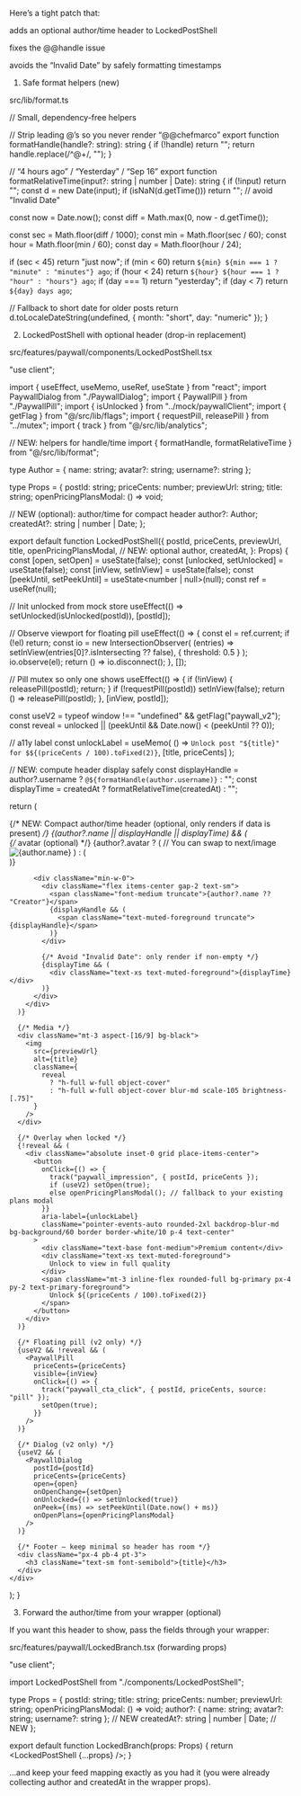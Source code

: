 Here’s a tight patch that:

adds an optional author/time header to LockedPostShell

fixes the @@handle issue

avoids the “Invalid Date” by safely formatting timestamps

1) Safe format helpers (new)

src/lib/format.ts

// Small, dependency-free helpers

// Strip leading @’s so you never render “@@chefmarco”
export function formatHandle(handle?: string): string {
  if (!handle) return "";
  return handle.replace(/^@+/, "");
}

// “4 hours ago” / “Yesterday” / “Sep 16”
export function formatRelativeTime(input?: string | number | Date): string {
  if (!input) return "";
  const d = new Date(input);
  if (isNaN(d.getTime())) return ""; // avoid "Invalid Date"

  const now = Date.now();
  const diff = Math.max(0, now - d.getTime());

  const sec = Math.floor(diff / 1000);
  const min = Math.floor(sec / 60);
  const hour = Math.floor(min / 60);
  const day = Math.floor(hour / 24);

  if (sec < 45) return "just now";
  if (min < 60) return `${min} ${min === 1 ? "minute" : "minutes"} ago`;
  if (hour < 24) return `${hour} ${hour === 1 ? "hour" : "hours"} ago`;
  if (day === 1) return "yesterday";
  if (day < 7) return `${day} days ago`;

  // Fallback to short date for older posts
  return d.toLocaleDateString(undefined, { month: "short", day: "numeric" });
}

2) LockedPostShell with optional header (drop-in replacement)

src/features/paywall/components/LockedPostShell.tsx

"use client";

import { useEffect, useMemo, useRef, useState } from "react";
import PaywallDialog from "./PaywallDialog";
import { PaywallPill } from "./PaywallPill";
import { isUnlocked } from "../mock/paywallClient";
import { getFlag } from "@/src/lib/flags";
import { requestPill, releasePill } from "../mutex";
import { track } from "@/src/lib/analytics";

// NEW: helpers for handle/time
import { formatHandle, formatRelativeTime } from "@/src/lib/format";

type Author = { name: string; avatar?: string; username?: string };

type Props = {
  postId: string;
  priceCents: number;
  previewUrl: string;
  title: string;
  openPricingPlansModal: () => void;

  // NEW (optional): author/time for compact header
  author?: Author;
  createdAt?: string | number | Date;
};

export default function LockedPostShell({
  postId,
  priceCents,
  previewUrl,
  title,
  openPricingPlansModal,
  // NEW: optional
  author,
  createdAt,
}: Props) {
  const [open, setOpen] = useState(false);
  const [unlocked, setUnlocked] = useState<boolean>(false);
  const [inView, setInView] = useState(false);
  const [peekUntil, setPeekUntil] = useState<number | null>(null);
  const ref = useRef<HTMLDivElement>(null);

  // Init unlocked from mock store
  useEffect(() => setUnlocked(isUnlocked(postId)), [postId]);

  // Observe viewport for floating pill
  useEffect(() => {
    const el = ref.current;
    if (!el) return;
    const io = new IntersectionObserver(
      (entries) => setInView(entries[0]?.isIntersecting ?? false),
      { threshold: 0.5 }
    );
    io.observe(el);
    return () => io.disconnect();
  }, []);

  // Pill mutex so only one shows
  useEffect(() => {
    if (!inView) {
      releasePill(postId);
      return;
    }
    if (!requestPill(postId)) setInView(false);
    return () => releasePill(postId);
  }, [inView, postId]);

  const useV2 = typeof window !== "undefined" && getFlag("paywall_v2");
  const reveal = unlocked || (peekUntil && Date.now() < (peekUntil ?? 0));

  // a11y label
  const unlockLabel = useMemo(
    () => `Unlock post "${title}" for $${(priceCents / 100).toFixed(2)}`,
    [title, priceCents]
  );

  // NEW: compute header display safely
  const displayHandle = author?.username ? `@${formatHandle(author.username)}` : "";
  const displayTime = createdAt ? formatRelativeTime(createdAt) : "";

  return (
    <div ref={ref} className="relative overflow-hidden rounded-2xl border border-border/50">
      {/* NEW: Compact author/time header (optional, only renders if data is present) */}
      {(author?.name || displayHandle || displayTime) && (
        <div className="flex items-center gap-3 px-4 pt-4">
          {/* avatar (optional) */}
          {author?.avatar ? (
            // You can swap to next/image
            <img
              src={author.avatar}
              alt={author.name}
              className="h-8 w-8 rounded-full object-cover"
            />
          ) : (
            <div className="h-8 w-8 rounded-full bg-muted" />
          )}

          <div className="min-w-0">
            <div className="flex items-center gap-2 text-sm">
              <span className="font-medium truncate">{author?.name ?? "Creator"}</span>
              {displayHandle && (
                <span className="text-muted-foreground truncate">{displayHandle}</span>
              )}
            </div>

            {/* Avoid "Invalid Date": only render if non-empty */}
            {displayTime && (
              <div className="text-xs text-muted-foreground">{displayTime}</div>
            )}
          </div>
        </div>
      )}

      {/* Media */}
      <div className="mt-3 aspect-[16/9] bg-black">
        <img
          src={previewUrl}
          alt={title}
          className={
            reveal
              ? "h-full w-full object-cover"
              : "h-full w-full object-cover blur-md scale-105 brightness-[.75]"
          }
        />
      </div>

      {/* Overlay when locked */}
      {!reveal && (
        <div className="absolute inset-0 grid place-items-center">
          <button
            onClick={() => {
              track("paywall_impression", { postId, priceCents });
              if (useV2) setOpen(true);
              else openPricingPlansModal(); // fallback to your existing plans modal
            }}
            aria-label={unlockLabel}
            className="pointer-events-auto rounded-2xl backdrop-blur-md bg-background/60 border border-white/10 p-4 text-center"
          >
            <div className="text-base font-medium">Premium content</div>
            <div className="text-xs text-muted-foreground">
              Unlock to view in full quality
            </div>
            <span className="mt-3 inline-flex rounded-full bg-primary px-4 py-2 text-primary-foreground">
              Unlock ${(priceCents / 100).toFixed(2)}
            </span>
          </button>
        </div>
      )}

      {/* Floating pill (v2 only) */}
      {useV2 && !reveal && (
        <PaywallPill
          priceCents={priceCents}
          visible={inView}
          onClick={() => {
            track("paywall_cta_click", { postId, priceCents, source: "pill" });
            setOpen(true);
          }}
        />
      )}

      {/* Dialog (v2 only) */}
      {useV2 && (
        <PaywallDialog
          postId={postId}
          priceCents={priceCents}
          open={open}
          onOpenChange={setOpen}
          onUnlocked={() => setUnlocked(true)}
          onPeek={(ms) => setPeekUntil(Date.now() + ms)}
          onOpenPlans={openPricingPlansModal}
        />
      )}

      {/* Footer – keep minimal so header has room */}
      <div className="px-4 pb-4 pt-3">
        <h3 className="text-sm font-semibold">{title}</h3>
      </div>
    </div>
  );
}

3) Forward the author/time from your wrapper (optional)

If you want this header to show, pass the fields through your wrapper:

src/features/paywall/LockedBranch.tsx (forwarding props)

"use client";

import LockedPostShell from "./components/LockedPostShell";

type Props = {
  postId: string;
  title: string;
  priceCents: number;
  previewUrl: string;
  openPricingPlansModal: () => void;
  author?: { name: string; avatar?: string; username?: string }; // NEW
  createdAt?: string | number | Date;                             // NEW
};

export default function LockedBranch(props: Props) {
  return <LockedPostShell {...props} />;
}


…and keep your feed mapping exactly as you had it (you were already collecting author and createdAt in the wrapper props).